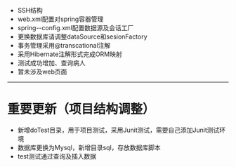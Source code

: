 - SSH结构
- web.xml配置对spring容器管理
- spring--config.xml配置数据源及会话工厂
- 更换数据库请调整dataSource和sesionFactory
- 事务管理采用@transcational注解
- 采用Hibernate注解形式完成ORM映射
- 测试成功增加、查询病人
- 暂未涉及web页面

----

# 重要更新（项目结构调整）

- 新增doTest目录，用于项目测试，采用Junit测试，需要自己添加Junit测试环境
- 数据库更换为Mysql，新增目录sql，存放数据库脚本
- test测试通过查询及插入数据